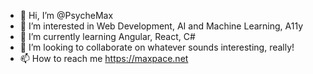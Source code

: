 - 👋 Hi, I’m @PsycheMax
- 👀 I’m interested in Web Development, AI and Machine Learning, A11y
- 🌱 I’m currently learning Angular, React, C#
- 💞️ I’m looking to collaborate on whatever sounds interesting, really!
- 📫 How to reach me https://maxpace.net

<!---
PsycheMax/PsycheMax is a ✨ special ✨ repository because its `README.md` (this file) appears on your GitHub profile.
You can click the Preview link to take a look at your changes.
--->
